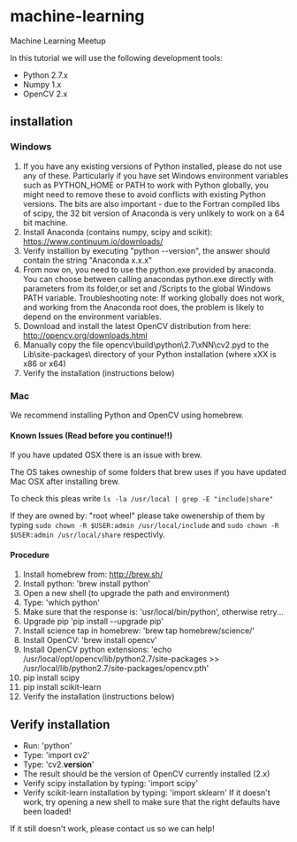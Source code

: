 # machine-learning
Machine Learning Meetup

In this tutorial we will use the following development tools:

 * Python 2.7.x
 * Numpy 1.x
 * OpenCV 2.x

## installation

### Windows

 1. If you have any existing versions of Python installed, please do not use any of these. Particularly if you have set Windows environment variables such as PYTHON_HOME or PATH 
    to work with Python globally, you might need to remove these to avoid conflicts with existing Python versions. The bits are also important - due to the Fortran compiled libs of 
    scipy, the 32 bit version of Anaconda is very unlikely to work on a 64 bit machine.     
 2. Install Anaconda (contains numpy, scipy and scikit): https://www.continuum.io/downloads/
 2. Verify installion by executing "python --version", the answer should contain the string "Anaconda x.x.x"
 3. From now on, you  need to use the python.exe provided by anaconda. You can choose between calling anacondas python.exe directly with parameters from its folder,or set <PathToAnacondaRoot> and <PathToAnacondaRoot>/Scripts to the global Windows PATH variable. 
    Troubleshooting note:  If working globally does not work, and working from the Anaconda root does, the problem is likely to depend on the environment variables.  
 3. Download and install the latest OpenCV distribution from here: http://opencv.org/downloads.html
 4. Manually copy the file opencv\build\python\2.7\xNN\cv2.pyd to the Lib\site-packages\ directory of your Python installation (where xXX is x86 or x64)
 5. Verify the installation (instructions below)
 
### Mac

We recommend installing Python and OpenCV using homebrew.

#### Known Issues (Read before you continue!!)
If you have updated OSX there is an issue with brew. 

The OS takes owneship of some folders that brew uses if you have updated Mac OSX after installing brew.

To check this pleas write `ls -la /usr/local | grep -E "include|share"`

If they are owned by: "root   wheel" please take owenership of them by typing `sudo chown -R $USER:admin /usr/local/include` and  `sudo chown -R $USER:admin /usr/local/share` respectivly.


#### Procedure

 1. Install homebrew from: http://brew.sh/
 2. Install python: 'brew install python'
 3. Open a new shell (to upgrade the path and environment)
 4. Type: 'which python'
 5. Make sure that the response is: 'usr/local/bin/python', otherwise retry...
 6. Upgrade pip 'pip install --upgrade pip'
 7. Install science tap in homebrew: 'brew tap homebrew/science/'
 8. Install OpenCV: 'brew install opencv'
 9. Install OpenCV python extensions: 'echo /usr/local/opt/opencv/lib/python2.7/site-packages >> /usr/local/lib/python2.7/site-packages/opencv.pth'
10. pip install scipy
11. pip install scikit-learn 
12. Verify the installation (instructions below)

## Verify installation

 * Run: 'python'
 * Type: 'import cv2'
 * Type: 'cv2.__version__'
 * The result should be the version of OpenCV currently installed (2.x)
 * Verify scipy installation by typing: 'import scipy'
 * Verify scikit-learn installation by typing: 'import sklearn'
If it doesn't work, try opening a new shell to make sure that the right defaults have been loaded!

If it still doesn't work, please contact us so we can help!
